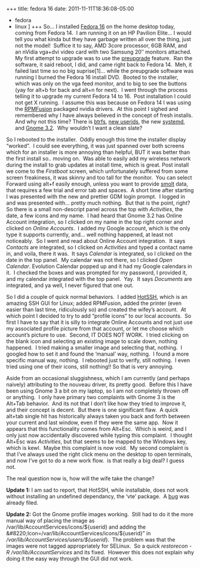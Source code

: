 +++
title: fedora 16
date: 2011-11-11T18:36:08-05:00
  - fedora
  - linux
]
+++
So&#8230; I installed [Fedora 16](http://get.fedoraproject.org/ "Get Fedora") on the home desktop today, coming from Fedora 14.  I am running it on an HP Pavilion Elite&#8230; I would tell you what kinda but they have garbage written all over the thing, just not the model!  Suffice it to say, AMD 3core processor, 6GB RAM, and an nVidia vga+dvi video card with two Samsung 20&#8243; monitors attached.  My first attempt to upgrade was to use the [preupgrade](http://fedoraproject.org/wiki/How_to_use_PreUpgrade "How to use PreUpgrade in Fedora") feature.  Ran the software, it said reboot, I did, and came right back to Fedora 14.  Meh, it failed last time so no big suprise[1]&#8230; while the preupgrade software was running I burned the Fedora 16 install DVD.  Booted to the installer, which was only on the vga feed monitor, and to big to see the buttons (yay for alt+b for back and alt+n for next).  I went through the process telling it to upgrade my current Fedora 14 to 16.  Post installation I could not get X running.  I assume this was because on Fedora 14 I was using the [RPMFusion](http://rpmfusion.org "RPMFusion") packaged nvidia drivers.  At this point I sighed and remembered why I have always believed in the concept of fresh installs.  And why not this time? There is [btrfs](http://en.wikipedia.org/wiki/Btrfs "btrfs"), [new userids](http://fedoraproject.org/wiki/Features/1000SystemAccounts "1000 System Accounts"), the new [systemd](http://freedesktop.org/wiki/Software/systemd "systemd"), and [Gnome 3.2](http://library.gnome.org/misc/release-notes/3.2/ "Gnome 3.2").  Why wouldn&#8217;t I want a clean slate?

So I rebooted to the installer.  Oddly enough this time the installer display &#8220;worked&#8221;.  I could see everything, it was just spanned over both screens which for an installer is more annoying than helpful, BUT it was better than the first install so.. moving on.  Was able to easily add my wireless network during the install to grab updates at install time, which is great. Post install we come to the _Firstboot_ screen, which unfortunately suffered from some screen freakiness, it was skinny and too tall for the monitor.  You can select Forward using alt+f easily enough, unless you want to provide [smolt](http://smolt.fedoraproject.org/ "smolt") data, that requires a few trial and error tab and spaces.  A short time after starting I was presented with the new and prettier GDM login prompt.  I logged in and was presented with&#8230; pretty much nothing.  But that is the point, right?  So there is a small non-descript panel across the top with _Activities_, the date, a few icons and my name.  I had heard that Gnome 3.2 has Online Account integration, so I clicked on my name in the top right corner and clicked on _Online Accounts_.  I added my Google account, which is the only type it supports currently, and&#8230; well nothing happened, at least not noticeably.  So I went and read about Online Account integration.  It says _Contacts_ are integrated, so I clicked on _Activities_ and typed a contact name in, and voila, there it was.  It says _Calendar_ is integrated, so I clicked on the date in the top panel.  My calendar was not there, so I clicked _Open Calendar_. Evolution Calendar popped up and it had my Google calendars in it.  I checked the boxes and was prompted for my password, I provided it, and my calendar integrated with the top panel.  Yay.  It says _Documents_ are integrated, and ya well, I never figured that one out.

So I did a couple of quick normal behaviors.  I added [HotSSH](http://projects.gnome.org/hotssh//index.html "HotSSH"), which is an amazing SSH GUI for Linux; added RPMFusion, added the printer (even easier than last time, ridiculously so) and created the wifey&#8217;s account.  At which point I decided to try to add &#8220;profile icons&#8221; to our local accounts.  So first I have to say that it is silly to integrate Online Accounts and not just use my associated profile picture from that account, or let me choose which account&#8217;s picture to use.  Second, IT DOES NOT WORK.  I tried clicking on the blank icon and selecting an existing image to scale down, nothing happened.  I tried making a smaller image and selecting that, nothing.  I googled how to set it and found the &#8216;manual&#8217; way, nothing.  I found a more specific manual way, nothing.  I rebooted just to verify, still nothing.  I even tried using one of their icons, still nothing!! So that is very annoying.

Aside from an occasional sluggishness, which I am currently (and perhaps naively) attributing to the nouveau driver, its pretty good.  Before this I have been using Gnome 3 a bit on my laptop, so I am not completely thrown off or anything.  I only have primary two complaints with Gnome 3 is the Alt+Tab behavior.  And its not that I don&#8217;t like how they tried to improve it, and their concept is decent.  But there is one significant flaw.  A quick alt+tab single hit has historically always taken you back and forth between your current and last window, even if they were the same app.  Now it appears that this functionality comes from Alt+Esc.  Which is weird, and I only just now accidentally discovered while typing this complaint.  I thought Alt+Esc was _Activities_, but that seems to be mapped to the Windows key, which is kewl.  Maybe this complaint is now void.  My second complaint is that I&#8217;ve always used the right click menu on the desktop to open terminals, and now I&#8217;ve got to do a new work flow.  is that really a big deal? I guess not.

The real question now is, how will the wife take the change?

**Update 1:** I am sad to report, that HotSSH, while installable, does not work without installing an undefined dependancy, the &#8216;vte&#8217; package.  A [bug](https://bugzilla.redhat.com/show_bug.cgi?id=654534 "Bug 654534 - requires vte") was already filed.

**Update 2:** Got the Gnome profile images working.  Still had to do it the more manual way of placing the image as /var/lib/AccountServices/icons/${userid} and adding the &#8220;Icon=/var/lib/AccountServices/icons/${userid}&#8221; in _/var/lib/AccountServices/users/${userid_}.  The problem was that the images were not tagged appropriately for SELinux.  So a quick _restorecon -R /var/lib/AccountServices_ and its fixed.  However this does not explain why doing it the easy way through the GUI did not work.
